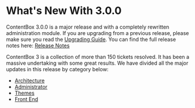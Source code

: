 # What's New With 3.0.0

ContentBox 3.0.0 is a major release and with a completely rewritten administration module.  If you are upgrading from a previous release, please make sure you read the [Upgrading Guide](upgrading.md).  You can find the full release notes here: [Release Notes](https://ortussolutions.atlassian.net/secure/ReleaseNote.jspa?projectId=10008&version=12908)

ContentBox 3 is a collection of more than 150 tickets resolved.  It has been a massive undertaking with some great results.  We have divided all the major updates in this release by category below:

* [Architecture](whats_new_3_0_0/architecture.md)
* [Administrator](whats_new_3_0_0/administrator.md)
* [Themes](whats_new_3_0_0/themes.md)
* [Front End](whats_new_3_0_0/front_end.md)



